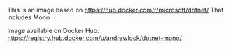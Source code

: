 This is an image based on https://hub.docker.com/r/microsoft/dotnet/
That includes Mono

Image available on Docker Hub: https://registry.hub.docker.com/u/andrewlock/dotnet-mono/
